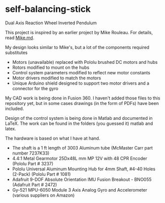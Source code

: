 # self-balancing-stick
Dual Axis Reaction Wheel Inverted Pendulum

This project is inspired by an earlier project by Mike Rouleau.  For details, read [Mike.md](../master/Mike.md).

My design looks similar to Mike's, but a lot of the components required substitutes
* Motors (unavailable) replaced with Pololu brushed DC motors and hubs
* Rotors modified to mount on the hubs
* Control system parameters modified to reflect new motor constants
* Motor drivers modified to match the motors
* Unique Arduino shield designed to support two motor drivers and a connector
for the gyro

My CAD work is being done in Fusion 360.  I haven't added those files to this repository yet, but in some cases drawings (in the form of PDFs) have been included.

Design of the control system is being done in Matlab and documented in LaTeX.  The
work can be found in the folders (you guessed it) matlab and latex.

The hardware is based on what I have at hand.  
* The shaft is a 1 ft length of 3003 Aluminum tube (McMaster Carr part number 7237K33)
* 4.4:1 Metal Gearmotor 25Dx48L mm MP 12V with 48 CPR Encoder (Pololu Part # 3237)
* Pololu Universal Aluminum Mounting Hub for 4mm Shaft, #4-40 Holes (2-Pack) (Pololu Part # 1081)
* Adafruit 9-DOF Absolute Orientation IMU Fusion Breakout - BNO055 (Adafruit Part # 2472)
* Gy-521 MPU-6050 Module 3 Axis Analog Gyro and Accelerometer (various suppliers on Amazon)


